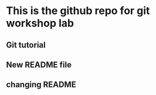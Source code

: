 # This is the github repo for git workshop lab
## Git tutorial
## New README file
## changing README
